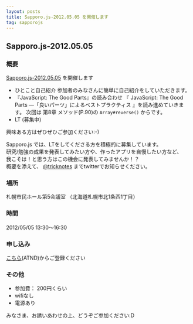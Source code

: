 ```yaml
---
layout: posts
title: Sapporo.js-2012.05.05 を開催します
tag: sapporojs
---
```

## Sapporo.js-2012.05.05

### 概要

[Sapporo.js-2012.05.05](http://atnd.org/events/27762) を開催します

+ ひとこと自己紹介
参加者のみなさんに簡単に自己紹介をしていただきます。
+ 『JavaScript: The Good Parts』の読み合わせ
『 JavaScript: The Good Parts ―「良いパーツ」によるベストプラクティス 』を読み進めていきます。
次回は 第8章 メソッド(P.90)の `Array#reverse()` からです。
+ LT
(募集中)

興味ある方はぜひぜひご参加ください:-)


Sapporo.js では、LTをしてくださる方を積極的に募集しています。  
研究/勉強の成果を発表してみたい方や、作ったアプリを自慢したい方など、  
我こそは！と思う方はこの機会に発表してみませんか！？  
概要を添えて、 [@tricknotes](http://twitter.com/tricknotes) までtwitterでお知らせください。

### 場所

札幌市民ホール第5会議室 （北海道札幌市北1条西1丁目）


### 時間

2012/05/05 13:30〜16:30

### 申し込み

[こちら](http://atnd.org/events/27762)(ATND)からご登録ください

### その他

* 参加費： 200円くらい
* wifiなし
* 電源あり

みなさま、お誘いあわせの上、どうぞご参加ください:D
